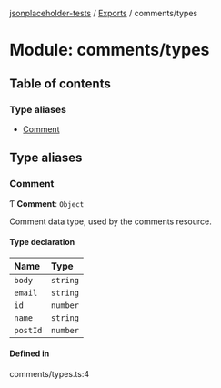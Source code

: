 [jsonplaceholder-tests](../README.md) / [Exports](../modules.md) / comments/types

# Module: comments/types

## Table of contents

### Type aliases

- [Comment](comments_types.md#comment)

## Type aliases

### Comment

Ƭ **Comment**: `Object`

Comment data type, used by the comments resource.

#### Type declaration

| Name | Type |
| :------ | :------ |
| `body` | `string` |
| `email` | `string` |
| `id` | `number` |
| `name` | `string` |
| `postId` | `number` |

#### Defined in

comments/types.ts:4
